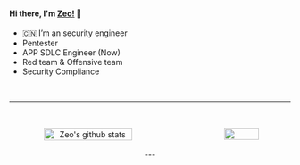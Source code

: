 #### Hi there, I'm [Zeo!](https://github.com/godzeo/) 👋

- :cn: I’m an security engineer 
- Pentester
- APP SDLC Engineer (Now)
- Red team & Offensive team 
- Security Compliance 
 </div>
 <!--  换行 -->
 </br>

---
 </div>
 <!--  换行 -->
 </br>


 </div>
 <!--  换行 -->
 </br>


<div align = center>
<!--  github的统计 -->
<div align = center style = "display: flex;justify-content:space-between;">
  <img width = "56%" src="https://github-readme-stats.vercel.app/api?username=godzeo&show_icons=true&hide=contribs&line_height=50" alt="Zeo's github stats" />
  
 <img width = "35%" src = "https://github-readme-stats.vercel.app/api/top-langs/?username=godzeo&langs_count=5&hide=javascript,html"> 
 </div>
 <!--  换行 -->
 </br>
---
